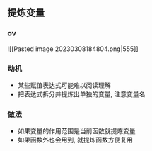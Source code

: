 ## 提炼变量

### ov
![[Pasted image 20230308184804.png|555]]

### 动机
- 某些赋值表达式可能难以阅读理解
- 把表达式拆分并提炼出单独的变量, 注意变量名


### 做法
- 如果变量的作用范围是当前函数就提炼变量
- 如果函数外也会用到, 就提炼函数方便复用